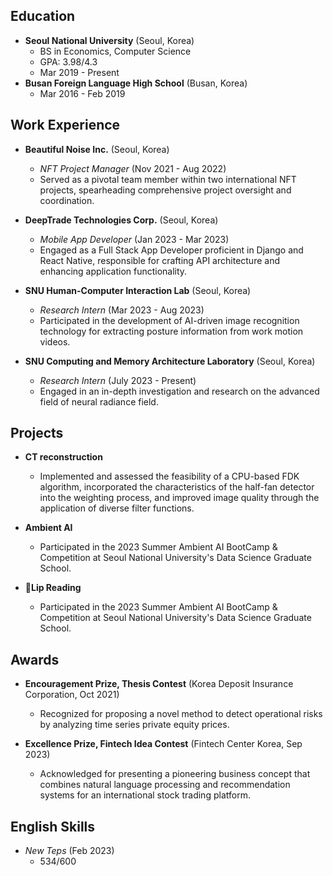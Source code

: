 
## Education
- **Seoul National University** (Seoul, Korea)
  - BS in Economics, Computer Science
  - GPA: 3.98/4.3
  - Mar 2019 - Present
- **Busan Foreign Language High School** (Busan, Korea)
  - Mar 2016 - Feb 2019
    

## Work Experience
- **Beautiful Noise Inc.** (Seoul, Korea)
  - *NFT Project Manager* (Nov 2021 - Aug 2022)
  - Served as a pivotal team member within two international NFT projects, spearheading comprehensive project oversight and coordination.
  
- **DeepTrade Technologies Corp.** (Seoul, Korea)
  - *Mobile App Developer* (Jan 2023 - Mar 2023)
  - Engaged as a Full Stack App Developer proficient in Django and React Native, responsible for crafting API architecture and enhancing application functionality.
  
- **SNU Human-Computer Interaction Lab** (Seoul, Korea)
  - *Research Intern* (Mar 2023 - Aug 2023)
  - Participated in the development of AI-driven image recognition technology for extracting posture information from work motion videos.
  
- **SNU Computing and Memory Architecture Laboratory** (Seoul, Korea)
  - *Research Intern* (July 2023 - Present)
  - Engaged in an in-depth investigation and research on the advanced field of neural radiance field.

## Projects
- **CT reconstruction**
  - Implemented and assessed the feasibility of a CPU-based FDK algorithm, incorporated the characteristics of the half-fan detector into the weighting process, and improved image quality through the application of diverse filter functions.
  
- **Ambient AI**
  - Participated in the 2023 Summer Ambient AI BootCamp & Competition at Seoul National University's Data Science Graduate School.

- **Lip Reading**
  - Participated in the 2023 Summer Ambient AI BootCamp & Competition at Seoul National University's Data Science Graduate School.

## Awards
- **Encouragement Prize, Thesis Contest** (Korea Deposit Insurance Corporation, Oct 2021)
  - Recognized for proposing a novel method to detect operational risks by analyzing time series private equity prices.
  
- **Excellence Prize, Fintech Idea Contest** (Fintech Center Korea, Sep 2023)
  - Acknowledged for presenting a pioneering business concept that combines natural language processing and recommendation systems for an international stock trading platform.

## English Skills
- *New Teps* (Feb 2023)
  - 534/600
